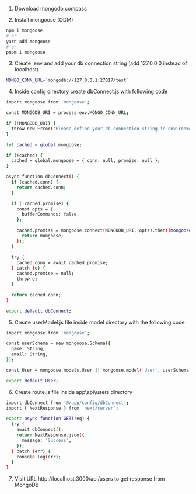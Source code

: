 1. Download mongodb compass

2. Install mongoose (ODM)

```bash
npm i mongoose
# or
yarn add mongoose
# or
pnpm i mongoose
```

3. Create .env and add your db connection string (add 127.0.0.0 instead of localhost)

```bash
MONGO_CONN_URL=`mongodb://127.0.0.1:27017/test`
```

4. Inside config directory create dbConnect.js with following code

```bash
import mongoose from 'mongoose';

const MONGODB_URI = process.env.MONGO_CONN_URL;

if (!MONGODB_URI) {
  throw new Error('Please define your db connection string in environment');
}

let cached = global.mongoose;

if (!cached) {
  cached = global.mongoose = { conn: null, promise: null };
}

async function dbConnect() {
  if (cached.conn) {
    return cached.conn;
  }

  if (!cached.promise) {
    const opts = {
      bufferCommands: false,
    };

    cached.promise = mongoose.connect(MONGODB_URI, opts).then((mongoose) => {
      return mongoose;
    });
  }

  try {
    cached.conn = await cached.promise;
  } catch (e) {
    cached.promise = null;
    throw e;
  }

  return cached.conn;
}

export default dbConnect;
```

5. Create userModel.js file inside model directory with the following code

```bash
import mongoose from 'mongoose';

const userSchema = new mongoose.Schema({
  name: String,
  email: String,
});

const User = mongoose.models.User || mongoose.model('User', userSchema);

export default User;
```

6. Create route.js file inside app\api\users directory

```bash
import dbConnect from '@/app/config/dbConnect';
import { NextResponse } from 'next/server';

export async function GET(req) {
  try {
    await dbConnect();
    return NextResponse.json({
      message: 'Success',
    });
  } catch (err) {
    console.log(err);
  }
}
```

7. Visit URL http://localhost:3000/api/users to get response from MongoDB
